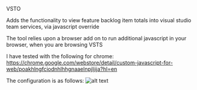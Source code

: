 VSTO

Adds the functionality to view feature backlog item totals into visual studio team services, via javascript override

The tool relies upon a browser add on to run additional javascript in your browser, when you are browsing VSTS

I have tested with the following for chrome:
https://chrome.google.com/webstore/detail/custom-javascript-for-web/poakhlngfciodnhlhhgnaaelnpjljija?hl=en

The configuration is as follows:
![alt text](https://raw.githubusercontent.com/OliverDolan/vstso/master/backlog.png)


